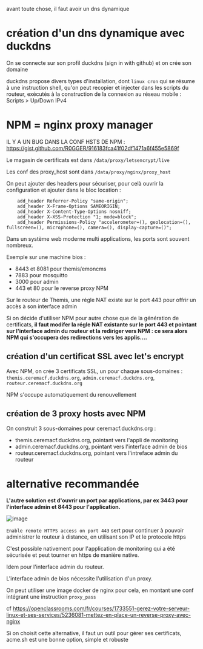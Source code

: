 avant toute chose, il faut avoir un dns dynamique

# création d'un dns dynamique avec duckdns

On se connecte sur son profil duckdns (sign in with github) et on crée son domaine

duckdns propose divers types d'installation, dont `linux cron` qui se résume à une instruction shell, qu'on peut recopier et injecter dans les scripts du routeur, exécutés à la construction de la connexion au réseau mobile : Scripts > Up/Down IPv4

# NPM = nginx proxy manager

IL Y A UN BUG DANS LA CONF HSTS DE NPM : https://gist.github.com/R0GGER/916183fca41f02df1471a6f455e5869f

Le magasin de certificats est dans `/data/proxy/letsencrypt/live`

Les conf des proxy_host sont dans `/data/proxy/nginx/proxy_host`

On peut ajouter des headers pour sécuriser, pour celà ouvrir la configuration et ajouter dans le bloc location :

```
    add_header Referrer-Policy "same-origin";
    add_header X-Frame-Options SAMEORIGIN;
    add_header X-Content-Type-Options nosniff;
    add_header X-XSS-Protection "1; mode=block";
    add_header Permissions-Policy "accelerometer=(), geolocation=(), fullscreen=(), microphone=(), camera=(), display-capture=()";
```

Dans un système web moderne multi applications, les ports sont souvent nombreux. 

Exemple sur une machine bios :
- 8443 et 8081 pour themis/emoncms
- 7883 pour mosquitto
- 3000 pour admin
- 443 et 80 pour le reverse proxy NPM

Sur le routeur de Themis, une régle NAT existe sur le port 443 pour offrir un accès à son interface admin

Si on décide d'utiliser NPM pour autre chose que de la génération de certificats, **il faut modifer la régle NAT existante sur le port 443 et pointant sur l'interface admin du routeur et la rediriger vers NPM : ce sera alors NPM qui s'occupera des redirections vers les applis....**

## création d'un certificat SSL avec let's encrypt

Avec NPM, on crée 3 certificats SSL, un pour chaque sous-domaines : `themis.ceremacf.duckdns.org`, `admin.ceremacf.duckdns.org`,
`routeur.ceremacf.duckdns.org`

NPM s'occupe automatiquement du renouvellement

## création de 3 proxy hosts avec NPM

On construit 3 sous-domaines pour ceremacf.duckdns.org :

- themis.ceremacf.duckdns.org, pointant vers l'appli de monitoring
- admin.ceremacf.duckdns.org, pointant vers l'interface admin de bios
- routeur.ceremacf.duckdns.org, pointant vers l'intreface admin du routeur

# alternative recommandée

**L'autre solution est d'ouvrir un port par applications, par ex 3443 pour l'interface admin et 8443 pour l'application.**

![image](https://github.com/dromotherm/sandbox/assets/24553739/ff147f1e-fafc-4cdf-b813-8a99683a9e96)

`Enable remote HTTPS access on port 443` sert pour continuer à pouvoir administrer le routeur à distance, en utilisant son IP et le protocole https

C'est possible nativement pour l'application de monitoring qui a été sécurisée et peut tourner en https de manière native.

Idem pour l'interface admin du routeur. 

L'interface admin de bios nécessite l'utilisation d'un proxy. 

On peut utiliser une image docker de nginx pour cela, en montant une conf intégrant une instruction `proxy_pass`

cf https://openclassrooms.com/fr/courses/1733551-gerez-votre-serveur-linux-et-ses-services/5236081-mettez-en-place-un-reverse-proxy-avec-nginx

Si on choisit cette alternative, il faut un outil pour gérer ses certificats, acme.sh est une bonne option, simple et robuste
